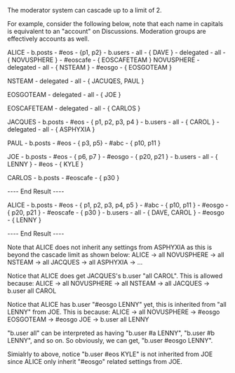 The moderator system can cascade up to a limit of 2.

For example, consider the following below, note that each name in capitals is equivalent to an "account" on Discussions. Moderation groups are effectively accounts as well.

ALICE
	- b.posts
		- #eos
			- {p1, p2}
	- b.users
		- all
			- { DAVE }
	- delegated
		- all
			- { NOVUSPHERE }
		- #eoscafe
			- { EOSCAFETEAM }
NOVUSPHERE
	- delegated
		- all
			- { NSTEAM }
		- #eosgo
			- { EOSGOTEAM }

NSTEAM
	- delegated
		- all
			- { JACUQES, PAUL }

EOSGOTEAM
	- delegated
		- all
			- { JOE }

EOSCAFETEAM
	- delegated
		- all
			- { CARLOS }

JACQUES
	- b.posts
		- #eos
			- { p1, p2, p3, p4 }
	- b.users
		- all
			- { CAROL }
	- delegated
		- all
			- { ASPHYXIA }

PAUL
	- b.posts
		- #eos
			- { p3, p5}
		- #abc
			- { p10, p11 }

JOE
	- b.posts
		- #eos
			- { p6, p7 }
		- #eosgo
			- { p20, p21 }
	- b.users
		- all
			- { LENNY }
		- #eos
			- { KYLE }

CARLOS
	- b.posts
		- #eoscafe
			- { p30 }


---- End Result ----

ALICE
	- b.posts
		- #eos
			- { p1, p2, p3, p4, p5 }
		- #abc
			- { p10, p11 }
		- #eosgo
			- { p20, p21 }
		- #eoscafe
			- { p30 }
	- b.users
		- all
			- { DAVE, CAROL }
		- #eosgo
			- { LENNY }

---- End Result ----

Note that ALICE does not inherit any settings from ASPHYXIA as this is beyond the cascade limit as shown below:
	ALICE -> all NOVUSPHERE -> all NSTEAM -> all JACQUES -> all ASPHYXIA -> ...

Notice that ALICE does get JACQUES's b.user "all CAROL". This is allowed because:
	ALICE -> all NOVUSPHERE -> all NSTEAM -> all JACQUES -> b.user all CAROL
		
Notice that ALICE has b.user "#eosgo LENNY" yet, this is inherited from "all LENNY" from JOE. This is because:
	ALICE -> all NOVUSPHERE -> #eosgo EOSGOTEAM -> #eosgo JOE -> b.user all LENNY

"b.user all" can be interpreted as having "b.user #a LENNY", "b.user #b LENNY", and so on. So obviously, we can get, "b.user #eosgo LENNY".

Simialrly to above, notice "b.user #eos KYLE" is not inherited from JOE since ALICE only inherit "#eosgo" related settings from JOE.

